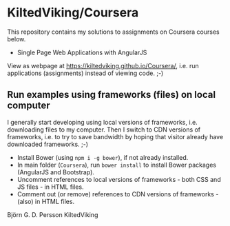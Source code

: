 # KiltedViking/Coursera
This repository contains my solutions to assignments on Coursera courses below.

* Single Page Web Applications with AngularJS

View as webpage at https://kiltedviking.github.io/Coursera/, i.e. run applications 
(assignments) instead of viewing code. ;-)

## Run examples using frameworks (files) on local computer

I generally start developing using local versions of frameworks, i.e. downloading 
files to my computer. Then I switch to CDN versions of frameworks, i.e. to try to
save bandwidth by hoping that visitor already have downloaded frameworks. ;-)

* Install Bower (using `npm i -g bower`), if not already installed.
* In main folder (`Coursera`), run `bower install` to install Bower packages (AngularJS and Bootstrap).
* Uncomment references to local versions of frameworks - both CSS and JS files - in HTML files.
* Comment out (or remove) references to CDN versions of frameworks - (also) in HTML files.

Björn G. D. Persson 
KiltedViking

